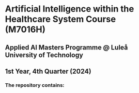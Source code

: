 # Artificial Intelligence within the Healthcare System Course (M7016H)
## Applied AI Masters Programme @ Luleå University of Technology
## 1st Year, 4th Quarter (2024)
### The repository contains:
